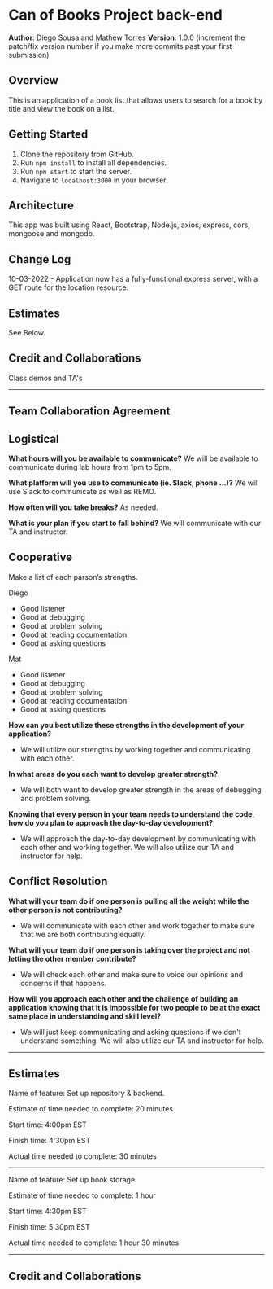# Can of Books Project back-end

**Author**: Diego Sousa and Mathew Torres
**Version**: 1.0.0 (increment the patch/fix version number if you make more commits past your first submission)

## Overview

This is an application of a book list that allows users to search for a book by title and view the book on a list.

## Getting Started

1. Clone the repository from GitHub.
2. Run `npm install` to install all dependencies.
3. Run `npm start` to start the server.
4. Navigate to `localhost:3000` in your browser.

## Architecture

This app was built using React, Bootstrap, Node.js, axios, express, cors, mongoose and mongodb.

## Change Log

10-03-2022 - Application now has a fully-functional express server, with a GET route for the location resource.

<!-- Use this area to document the iterative changes made to your application as each feature is successfully implemented. Use time stamps. Here's an example:

01-01-2001 4:59pm - Application now has a fully-functional express server, with a GET route for the location resource. -->

## Estimates

See Below.

## Credit and Collaborations

Class demos and TA's

---


## Team Collaboration Agreement

## Logistical

**What hours will you be available to communicate?**
We will be available to communicate during lab hours from 1pm to 5pm.

**What platform will you use to communicate (ie. Slack, phone …)?**
We will use Slack to communicate as well as REMO.

**How often will you take breaks?**
As needed.

**What is your plan if you start to fall behind?**
We will communicate with our TA and instructor.

## Cooperative

Make a list of each parson’s strengths.

Diego

- Good listener
- Good at debugging
- Good at problem solving
- Good at reading documentation
- Good at asking questions

Mat

- Good listener
- Good at debugging
- Good at problem solving
- Good at reading documentation
- Good at asking questions

**How can you best utilize these strengths in the development of your application?**

- We will utilize our strengths by working together and communicating with each other.

**In what areas do you each want to develop greater strength?**

- We will both want to develop greater strength in the areas of debugging and problem solving.

**Knowing that every person in your team needs to understand the code, how do you plan to approach the day-to-day development?**

- We will approach the day-to-day development by communicating with each other and working together. We will also utilize our TA and instructor for help.

## Conflict Resolution

**What will your team do if one person is pulling all the weight while the other person is not contributing?**

- We will communicate with each other and work together to make sure that we are both contributing equally.

**What will your team do if one person is taking over the project and not letting the other member contribute?**

- We will check each other and make sure to voice our opinions and concerns if that happens.

**How will you approach each other and the challenge of building an application knowing that it is impossible for two people to be at the exact same place in understanding and skill level?**

- We will just keep communicating and asking questions if we don't understand something. We will also utilize our TA and instructor for help.

---
## Estimates

Name of feature: Set up repository & backend.

Estimate of time needed to complete: 20 minutes

Start time: 4:00pm EST

Finish time: 4:30pm EST

Actual time needed to complete: 30 minutes

---

Name of feature: Set up book storage.

Estimate of time needed to complete: 1 hour

Start time: 4:30pm EST

Finish time: 5:30pm EST

Actual time needed to complete: 1 hour 30 minutes

---

## Credit and Collaborations
